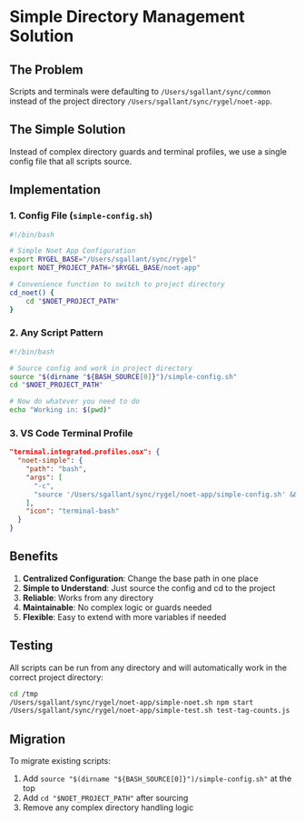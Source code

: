 # Simple Directory Management Solution

## The Problem
Scripts and terminals were defaulting to `/Users/sgallant/sync/common` instead of the project directory `/Users/sgallant/sync/rygel/noet-app`.

## The Simple Solution
Instead of complex directory guards and terminal profiles, we use a single config file that all scripts source.

## Implementation

### 1. Config File (`simple-config.sh`)
```bash
#!/bin/bash

# Simple Noet App Configuration
export RYGEL_BASE="/Users/sgallant/sync/rygel"
export NOET_PROJECT_PATH="$RYGEL_BASE/noet-app"

# Convenience function to switch to project directory
cd_noet() {
    cd "$NOET_PROJECT_PATH"
}
```

### 2. Any Script Pattern
```bash
#!/bin/bash

# Source config and work in project directory
source "$(dirname "${BASH_SOURCE[0]}")/simple-config.sh"
cd "$NOET_PROJECT_PATH"

# Now do whatever you need to do
echo "Working in: $(pwd)"
```

### 3. VS Code Terminal Profile
```json
"terminal.integrated.profiles.osx": {
  "noet-simple": {
    "path": "bash",
    "args": [
      "-c",
      "source '/Users/sgallant/sync/rygel/noet-app/simple-config.sh' && cd \"$NOET_PROJECT_PATH\" && echo '✅ Terminal started in: $(pwd)' && exec bash"
    ],
    "icon": "terminal-bash"
  }
}
```

## Benefits

1. **Centralized Configuration**: Change the base path in one place
2. **Simple to Understand**: Just source the config and cd to the project
3. **Reliable**: Works from any directory
4. **Maintainable**: No complex logic or guards needed
5. **Flexible**: Easy to extend with more variables if needed

## Testing
All scripts can be run from any directory and will automatically work in the correct project directory:

```bash
cd /tmp
/Users/sgallant/sync/rygel/noet-app/simple-noet.sh npm start
/Users/sgallant/sync/rygel/noet-app/simple-test.sh test-tag-counts.js
```

## Migration
To migrate existing scripts:
1. Add `source "$(dirname "${BASH_SOURCE[0]}")/simple-config.sh"` at the top
2. Add `cd "$NOET_PROJECT_PATH"` after sourcing
3. Remove any complex directory handling logic
